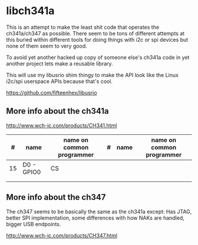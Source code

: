 # libch341a

This is an attempt to make the least shit code that operates
the ch341a/ch347 as possible. There seem to be tons of different
attempts at this buried within different tools for doing
things with i2c or spi devices but none of them seem to very
good.

To avoid yet another hacked up copy of someone else's
ch341a code in yet another project lets make a reusable
library.

This will use my libusrio shim thingy to make the API
look like the Linux i2c/spi userspace APIs because
that's cool.

https://github.com/fifteenhex/libusrio

## More info about the ch341a

http://www.wch-ic.com/products/CH341.html

| #  | name       | name on common programmer | # | name | name on common programmer |
|----|------------|---------------------------|---|------|---------------------------|
| 15 | D0 - GPIO0 | CS                        |   |      |                           |
|    |            |                           |   |      |                           |
|    |            |                           |   |      |                           |

## More info about the ch347

The ch347 seems to be basically the same as the
ch341a except: Has JTAG, better SPI implementation, some
differences with how NAKs are handled, bigger USB endpoints.

http://www.wch-ic.com/products/CH347.html
